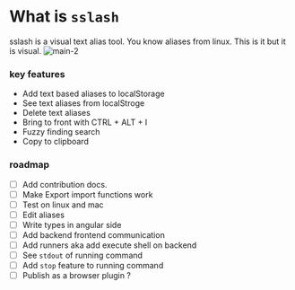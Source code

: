 # What is `sslash`
sslash is a visual text alias tool. You know aliases from linux. This is it but it is visual. 
![main-2](https://github.com/shakg/sslash/assets/76657662/ff6041d4-105d-40f1-87dd-a0a10c14e57d)

### key features
- Add text based aliases to localStorage
- See text aliases from localStroge
- Delete text aliases
- Bring to front with CTRL + ALT + I
- Fuzzy finding search
- Copy to clipboard

### roadmap 
- [ ] Add contribution docs.
- [ ] Make Export import functions work
- [ ] Test on linux and mac
- [ ] Edit aliases
- [ ] Write types in angular side
- [ ] Add backend frontend communication
- [ ] Add runners aka add execute shell on backend
- [ ] See `stdout` of running command
- [ ] Add `stop` feature to running command 
- [ ] Publish as a browser plugin ?
